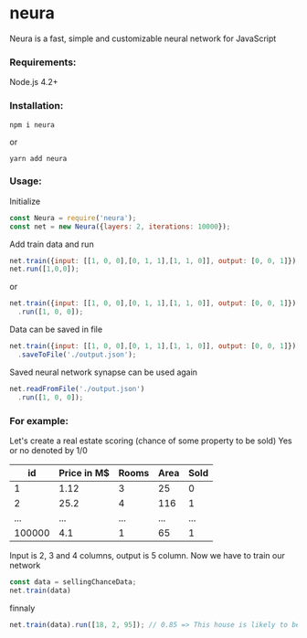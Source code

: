 # neura

Neura is a fast, simple and customizable neural network for JavaScript

### Requirements:
Node.js 4.2+

### Installation:
```
npm i neura
```
or
```
yarn add neura
```

### Usage:
Initialize
```javascript
const Neura = require('neura');
const net = new Neura({layers: 2, iterations: 10000});
```

Add train data and run
```javascript
net.train({input: [[1, 0, 0],[0, 1, 1],[1, 1, 0]], output: [0, 0, 1]});
net.run([1,0,0]);
```

or
```javascript
net.train({input: [[1, 0, 0],[0, 1, 1],[1, 1, 0]], output: [0, 0, 1]})
  .run([1, 0, 0]);
```

Data can be saved in file
```javascript
net.train({input: [[1, 0, 0],[0, 1, 1],[1, 1, 0]], output: [0, 0, 1]})
  .saveToFile('./output.json');
```

Saved neural network synapse can be used again
```javascript
net.readFromFile('./output.json')
  .run([1, 0, 0]);
```
### For example:
Let's create a real estate scoring (chance of some property to be sold)
Yes or no denoted by 1/0

|   id        |   Price in M$      |   Rooms    |   Area    |   Sold     |
|   -------   |   --------------   |   ------   |   -----   |   ------   |
|   1         |   1.12             |       3    |   25      |   0        |
|   2         |   25.2             |       4    |  116      |   1        |
|   ...       |   ...              |     ...    |  ...      |   ...      |
|   100000    |   4.1              |       1    |   65      |   1        |

Input is 2, 3 and 4 columns, output is 5 column.
Now we have to train our network
```javascript
const data = sellingChanceData;
net.train(data)
```
finnaly
```javascript
net.train(data).run([18, 2, 95]); // 0.85 => This house is likely to be sold
```
